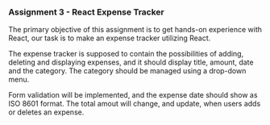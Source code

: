### Assignment 3 - React Expense Tracker

The primary objective of this assignment is to get hands-on experience with React, 
our task is to make an expense tracker utilizing React. 

The expense tracker is supposed to contain the possibilities of adding, deleting and displaying expenses,
and it should display title, amount, date and the category. The category should be managed using a drop-down menu.

Form validation will be implemented, and the expense date should show as ISO 8601 format. 
The total amout will change, and update, when users adds or deletes an expense.